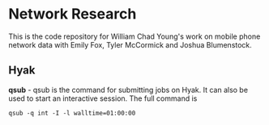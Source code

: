 # Network Research
This is the code repository for William Chad Young's work on
mobile phone network data with Emily Fox, Tyler McCormick and
Joshua Blumenstock.

## Hyak
**qsub** - qsub is the command for submitting jobs on Hyak. It
can also be used to start an interactive session. The full command is
```
qsub -q int -I -l walltime=01:00:00
```